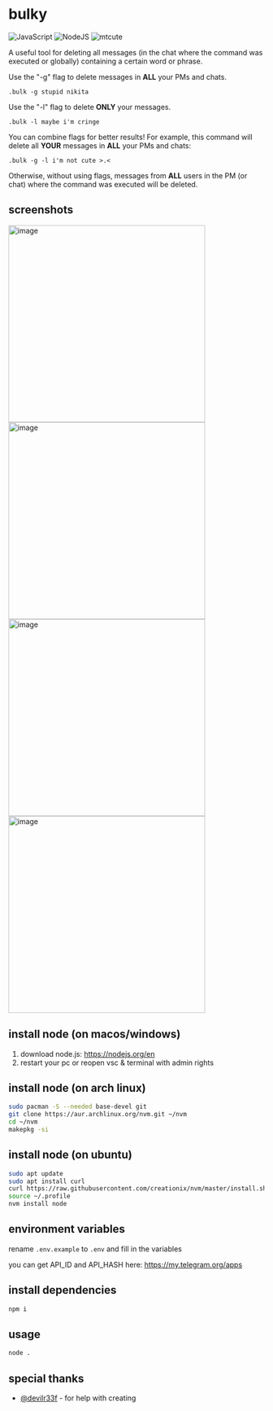 # bulky

![JavaScript](https://img.shields.io/badge/javascript-%23323330.svg?style=for-the-badge&logo=javascript&logoColor=%23F7DF1E)
![NodeJS](https://img.shields.io/badge/node.js-6DA55F?style=for-the-badge&logo=node.js&logoColor=white)
![mtcute](https://img.shields.io/badge/mtcute-F69DDC?style=for-the-badge)

A useful tool for deleting all messages (in the chat where the command was executed or globally) containing a certain word or phrase.

Use the "-g" flag to delete messages in **ALL** your PMs and chats.
```
.bulk -g stupid nikita
```

Use the "-l" flag to delete **ONLY** your messages.
```
.bulk -l maybe i'm cringe
```

You can combine flags for better results! For example, this command will delete all **YOUR** messages in **ALL** your PMs and chats:
```
.bulk -g -l i'm not cute >.<
```

Otherwise, without using flags, messages from **ALL** users in the PM (or chat) where the command was executed will be deleted.

## screenshots
<img width="387" alt="image" src="https://github.com/user-attachments/assets/8f47e9f6-61db-4cb8-a555-53e3e78284c7"><br>
<img width="387" alt="image" src="https://github.com/user-attachments/assets/04cdd690-d30f-4d13-b7fb-caf07e983c18"><br>
<img width="387" alt="image" src="https://github.com/user-attachments/assets/9ce8f0eb-c81d-4b39-8d77-1d004353a831"><br>
<img width="387" alt="image" src="https://github.com/user-attachments/assets/c3761ab0-6eee-4189-8d32-358dbe830981">

## install node (on macos/windows)

1. download node.js: https://nodejs.org/en
2. restart your pc or reopen vsc & terminal with admin rights

## install node (on arch linux)

```bash
sudo pacman -S --needed base-devel git
git clone https://aur.archlinux.org/nvm.git ~/nvm
cd ~/nvm
makepkg -si
```

## install node (on ubuntu)

```bash
sudo apt update
sudo apt install curl
curl https://raw.githubusercontent.com/creationix/nvm/master/install.sh | bash
source ~/.profile
nvm install node
```

## environment variables

rename `.env.example` to `.env` and fill in the variables

you can get API_ID and API_HASH here: https://my.telegram.org/apps

## install dependencies

```bash
npm i
```

## usage

```bash
node .
```

## special thanks
- [@devilr33f](https://github.com/devilr33f) - for help with creating